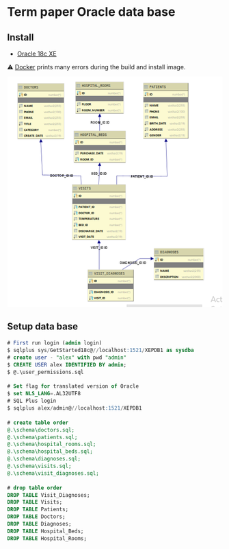 # Term paper Oracle data base

## Install

- [Oracle 18c XE](https://www.oracle.com/database/technologies/appdev/xe.html)

⚠️ [Docker](https://github.com/oracle/docker-images/) prints many errors during the build and install image.

![Database schema](./media/schema.png)

## Setup data base

```sql
# First run login (admin login)
$ sqlplus sys/GetStarted18c@//localhost:1521/XEPDB1 as sysdba
# create user - "alex" with pwd "admin" 
$ CREATE USER alex IDENTIFIED BY admin;
$ @.\user_permissions.sql

# Set flag for translated version of Oracle
$ set NLS_LANG=.AL32UTF8
# SQL Plus login 
$ sqlplus alex/admin@//localhost:1521/XEPDB1

# create table order
@.\schema\doctors.sql;
@.\schema\patients.sql;
@.\schema\hospital_rooms.sql;
@.\schema\hospital_beds.sql;
@.\schema\diagnoses.sql;
@.\schema\visits.sql;
@.\schema\visit_diagnoses.sql;

# drop table order
DROP TABLE Visit_Diagnoses;
DROP TABLE Visits;
DROP TABLE Patients;
DROP TABLE Doctors;
DROP TABLE Diagnoses;
DROP TABLE Hospital_Beds;
DROP TABLE Hospital_Rooms;
```